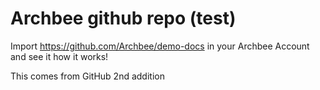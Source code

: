 # Archbee github repo (test)

Import <https://github.com/Archbee/demo-docs> in your Archbee Account and see it how it works!

This comes from GitHub
2nd addition
